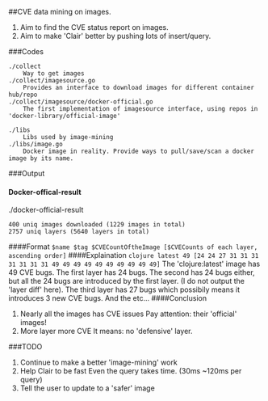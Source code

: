##CVE data mining on images.
1. Aim to find the CVE status report on images.
2. Aim to make 'Clair' better by pushing lots of insert/query.

###Codes
```
./collect
    Way to get images
./collect/imagesource.go
    Provides an interface to download images for different container hub/repo
./collect/imagesource/docker-official.go
    The first implementation of imagesource interface, using repos in 'docker-library/official-image'

./libs
    Libs used by image-mining
./libs/image.go
    Docker image in reality. Provide ways to pull/save/scan a docker image by its name.
```

###Output
#### Docker-offical-result
./docker-official-result
```
400 uniq images downloaded (1229 images in total)
2757 uniq layers (5640 layers in total)
```
####Format
`$name $tag $CVECountOftheImage [$CVECounts of each layer, ascending order]`
####Explaination
`clojure latest 49 [24 24 27 31 31 31 31 31 31 31 49 49 49 49 49 49 49 49 49 49]`
The 'clojure:latest' image has 49 CVE bugs.
The first layer has 24 bugs.
The second has 24 bugs either, but all the 24 bugs are introduced by the first layer. 
(I do not output the 'layer diff' here).
The third layer has 27 bugs which possibily means it introduces 3 new CVE bugs.
And the etc...
####Conclusion
1. Nearly all the images has CVE issues
   Pay attention: their 'official' images!
2. More layer more CVE
   It means: no 'defensive' layer.


###TODO
1. Continue to make a better 'image-mining' work
2. Help Clair to be fast
   Even the query takes time. (30ms ~120ms per query)
3. Tell the user to update to a 'safer' image
